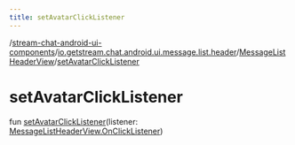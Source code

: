 ```yaml
---
title: setAvatarClickListener
---
```

/[stream-chat-android-ui-components](../../index.md)/[io.getstream.chat.android.ui.message.list.header](../index.md)/[MessageListHeaderView](index.md)/[setAvatarClickListener](setAvatarClickListener.md)  
  
  
  
# setAvatarClickListener  
fun [setAvatarClickListener](setAvatarClickListener.md)(listener: [MessageListHeaderView.OnClickListener](OnClickListener/index.md))
